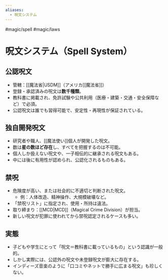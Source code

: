 ```yaml
---
aliases:
  - 呪文システム
---
```

#magic/spell #magic/laws
# 呪文システム（Spell System）

## 公認呪文
- 管轄：[[魔法省|USDM]]（アメリカ[[魔法省]]）
- 登録・承認済みの呪文は**数千種類**。
- 教科書に掲載され、免許試験や公共利用（医療・建築・交通・安全保障など）で必須。
- 公認呪文は誰でも習得可能で、安定性・再現性が保証されている。

## 独自開発呪文
- 研究者や職人、[[魔法使い]]個人が開発した呪文。
- 数は**星の数ほど存在**し、すべてを把握するのは不可能。
- 個人しか扱えない呪文や、一子相伝的に継承される呪文もある。
- 中には後に有用性が認められ、公認化されるものもある。

## 禁呪
- 危険度が高い、または社会的に不適切と判断された呪文。
  - 例：人体改造、精神操作、大規模破壊など。
- 「禁呪リスト」に指定され、使用・所持は違法。
- 取り締まり：[[MCD|MCD]]（Magical Crime Division）が担当。
- 新しい呪文が犯罪に使われてから禁呪認定されるケースも多い。

## 実態
- 子どもや学生にとって「呪文＝教科書に載っているもの」という認識が一般的。
- しかし実際には、公認外の呪文や未登録呪文が膨大に存在する。
- インディーズ音楽のように「口コミやネットで勝手に広まる呪文」も珍しくない。
